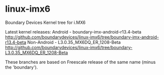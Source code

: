 linux-imx6
==========

Boundary Devices Kernel tree for i.MX6

Latest kernel releases:
	Android - boundary-imx-android-r13.4-beta
		http://github.com/boundarydevices/linux-imx6/tree/boundary-imx-android-r13.4-beta
	Non-Android - L3.0.35_MX6DQ_ER_1208-Beta
		http://github.com/boundarydevices/linux-imx6/tree/boundary-L3.0.35_MX6DQ_ER_1208-Beta

These branches are based on Freescale release of the same name
(minus the 'boundary').